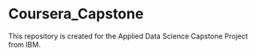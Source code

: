 # Coursera_Capstone
This repository is created for the Applied Data Science Capstone Project from IBM.
